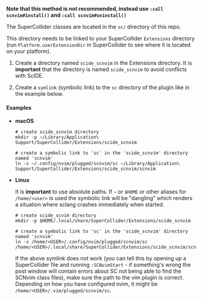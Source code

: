 **Note that this method is not recommended, instead use `:call scnvim#install()` and `:call scnvim#uninstall()`**


The SuperCollider classes are located in the `sc/` directory of this repo.

This directory needs to be linked to your SuperCollider `Extensions` directory (run `Platform.userExtensionDir` in SuperCollider to see where it is located on your platform).

1. Create a directory named `scide_scnvim` in the Extensions directory. It is **important** that the directory is named `scide_scnvim` to avoid conflicts with ScIDE.

2. Create a `symlink` (symbolic link) to the `sc` directory of the plugin like in the example below.

#### Examples

* **macOS**

    ```shell
    # create scide_scnvim directory
    mkdir -p ~/Library/Application\ Support/SuperCollider/Extensions/scide_scnvim

    # create a symbolic link to 'sc' in the 'scide_scnvim' directory named 'scnvim'
    ln -s ~/.config/nvim/plugged/scnvim/sc ~/Library/Application\ Support/SuperCollider/Extensions/scide_scnvim/scnvim
    ```

* **Linux**

    It is **important** to use absolute paths. If `~` or `$HOME` or other aliases for `/home/<user>` is used the symbolic link will be "dangling" which renders a situation where sclang crashes immediately when started.

    ```shell
    # create scide_scvim directory
    mkdir -p $HOME/.local/share/SuperCollider/Extensions/scide_scnvim
    
    # create a symbolic link to 'sc' in the 'scide_scnvim' directory named 'scnvim'
    ln -s /home/<USER>/.config/nvim/plugged/scnvim/sc /home/<USER>/.local/share/SuperCollider/Extensions/scide_scnvim/scnvim
    ```

    If the above symlink does not work (you can tell this by opening up a
    SuperCollider file and running `:SCNvimStart` - if something's wrong the
    post window will contain errors about SC not being able to find the SCNvim
    class files), make sure the path to the vim plugin is correct. Depending on
    how you have configured nvim, it might be `/home/<USER>/.vim/plugged/scnvim/sc`.

